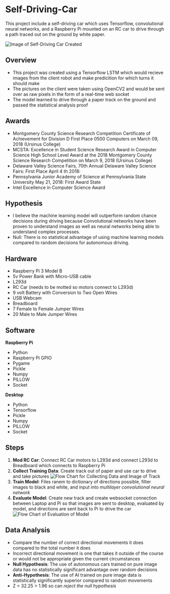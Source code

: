 # Self-Driving-Car
This project include a self-driving car which uses Tensorflow, convolutional neural networks, and a Raspberry Pi mounted on an RC car to drive through a path traced out on the ground by white paper.

![Image of Self-Driving Car Created](https://user-images.githubusercontent.com/23004551/119425305-1e756c80-bcd5-11eb-86af-e4d66b0dcda7.png)

## Overview
* This project was created using a Tensorflow LSTM which would recieve images from the client robot and make predicition for which turns it should make
* The pictures on the client were taken using OpenCV2 and would be sent over as raw pixels in the form of a real-time web socket
* The model learned to drive through a paper track on the ground and passed the statistical analysis proof

## Awards
* Montgomery County Science Research Competition Certificate of Achievement for Division D First Place 0500 Computers on March 09, 2018 (Ursinus College)
* MCSTA: Excellence in Student Science Research Award in Computer Science High School Level Award at the 2018 Montgomery County Science Research Competition on March 9, 2018 (Ursinus College)
* Delaware Valley Science Fairs, 70th Annual Delaware Valley Science Fairs: First Place April 4 th 2018:
* Pennsylvania Junior Academy of Science at Pennsylvania State University May 21, 2018: First Award State
* Intel Excellence in Computer Science Award

## Hypothesis
- I believe the machine learning model will outperform random chance decisions during driving because Convolutional networks have been proven to understand images as well as neural networks being able to understand complex processes.
- Null: There is no statistical advantage of using machine learning models compared to random decisions for autonomous driving.

## Hardware
- Raspberry Pi 3 Model B
- 5v Power Bank with Micro-USB cable
- L293d
- RC Car (needs to be motted so motors connect to L293d)
- 9 volt Battery with Conversion to Two Open Wires
- USB Webcam
- Breadboard
- 7 Female to Female Jumper Wires
- 20 Male to Male Jumper Wires

## Software
**Raspberry Pi**
* Python
* Raspberry Pi GPIO
* Pygame
* Pickle
* Numpy 
* PILLOW
* Socket

**Desktop**
* Python
* Tensorflow
* Pickle
* Numpy
* PILLOW
* Socket

## Steps
1. **Mod RC Car**: Connect RC Car motors to L293d and connect L293d to Breadboard which connects to Raspberry Pi
2. **Collect Training Data**: Create track out of paper and use car to drive and take pictures
![Flow Chart for Collecting Data and Image of Track](https://user-images.githubusercontent.com/23004551/119425307-1e756c80-bcd5-11eb-8784-6c0cc76ee705.png)
3. **Train Model**: Files ranem to dictionary of directions possible, filter images to black and white, and input into *multilayer convolutional neural network*
4. **Evaluate Model**: Create new track and create websocket connection between Laptop and Pi so that images are sent to desktop, evaluated by model, and directions are sent back to Pi to drive the car
![Flow Chart of Evaluation of Model](https://user-images.githubusercontent.com/23004551/119425308-1e756c80-bcd5-11eb-88c0-29561dfb4018.png)


## Data Analysis
- Compare the number of correct directional movements it does compared to the total number it does
- Incorrect directional movement is one that takes it outside of the course or would not be appropriate given the current circumstances 
- **Null Hypothesis**: The use of autonomous cars trained on pure image data has no statistically significant advantage over random decisions
- **Anti-Hypothesis**: The use of AI trained on pure image data is statistically significantly superior compared to random movements
- Z = 32.25 > 1.96 so can *reject the null hypothesis*
